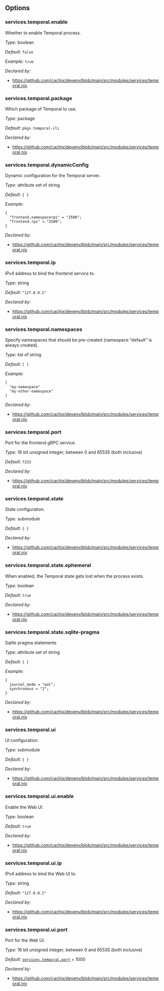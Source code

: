 [comment]: # (Do not edit this file as it is autogenerated. Go to docs/individual-docs if you want to make edits.)


[comment]: # (Please add your documentation on top of this line)

## Options

### services\.temporal\.enable



Whether to enable Temporal process\.



*Type:*
boolean



*Default:*
` false `



*Example:*
` true `

*Declared by:*
 - [https://github\.com/cachix/devenv/blob/main/src/modules/services/temporal\.nix](https://github.com/cachix/devenv/blob/main/src/modules/services/temporal.nix)



### services\.temporal\.package



Which package of Temporal to use\.



*Type:*
package



*Default:*
` pkgs.temporal-cli `

*Declared by:*
 - [https://github\.com/cachix/devenv/blob/main/src/modules/services/temporal\.nix](https://github.com/cachix/devenv/blob/main/src/modules/services/temporal.nix)



### services\.temporal\.dynamicConfig

Dynamic configuration for the Temporal server\.



*Type:*
attribute set of string



*Default:*
` { } `



*Example:*

```
{
  "frontend.namespacerps" = "2500";
  "frontend.rps" = "2500";
}
```

*Declared by:*
 - [https://github\.com/cachix/devenv/blob/main/src/modules/services/temporal\.nix](https://github.com/cachix/devenv/blob/main/src/modules/services/temporal.nix)



### services\.temporal\.ip



IPv4 address to bind the frontend service to\.



*Type:*
string



*Default:*
` "127.0.0.1" `

*Declared by:*
 - [https://github\.com/cachix/devenv/blob/main/src/modules/services/temporal\.nix](https://github.com/cachix/devenv/blob/main/src/modules/services/temporal.nix)



### services\.temporal\.namespaces



Specify namespaces that should be pre-created (namespace “default” is always created)\.



*Type:*
list of string



*Default:*
` [ ] `



*Example:*

```
[
  "my-namespace"
  "my-other-namespace"
]
```

*Declared by:*
 - [https://github\.com/cachix/devenv/blob/main/src/modules/services/temporal\.nix](https://github.com/cachix/devenv/blob/main/src/modules/services/temporal.nix)



### services\.temporal\.port



Port for the frontend gRPC service\.



*Type:*
16 bit unsigned integer; between 0 and 65535 (both inclusive)



*Default:*
` 7233 `

*Declared by:*
 - [https://github\.com/cachix/devenv/blob/main/src/modules/services/temporal\.nix](https://github.com/cachix/devenv/blob/main/src/modules/services/temporal.nix)



### services\.temporal\.state



State configuration\.



*Type:*
submodule



*Default:*
` { } `

*Declared by:*
 - [https://github\.com/cachix/devenv/blob/main/src/modules/services/temporal\.nix](https://github.com/cachix/devenv/blob/main/src/modules/services/temporal.nix)



### services\.temporal\.state\.ephemeral



When enabled, the Temporal state gets lost when the process exists\.



*Type:*
boolean



*Default:*
` true `

*Declared by:*
 - [https://github\.com/cachix/devenv/blob/main/src/modules/services/temporal\.nix](https://github.com/cachix/devenv/blob/main/src/modules/services/temporal.nix)



### services\.temporal\.state\.sqlite-pragma



Sqlite pragma statements



*Type:*
attribute set of string



*Default:*
` { } `



*Example:*

```
{
  journal_mode = "wal";
  synchronous = "2";
}
```

*Declared by:*
 - [https://github\.com/cachix/devenv/blob/main/src/modules/services/temporal\.nix](https://github.com/cachix/devenv/blob/main/src/modules/services/temporal.nix)



### services\.temporal\.ui



UI configuration\.



*Type:*
submodule



*Default:*
` { } `

*Declared by:*
 - [https://github\.com/cachix/devenv/blob/main/src/modules/services/temporal\.nix](https://github.com/cachix/devenv/blob/main/src/modules/services/temporal.nix)



### services\.temporal\.ui\.enable



Enable the Web UI\.



*Type:*
boolean



*Default:*
` true `

*Declared by:*
 - [https://github\.com/cachix/devenv/blob/main/src/modules/services/temporal\.nix](https://github.com/cachix/devenv/blob/main/src/modules/services/temporal.nix)



### services\.temporal\.ui\.ip



IPv4 address to bind the Web UI to\.



*Type:*
string



*Default:*
` "127.0.0.1" `

*Declared by:*
 - [https://github\.com/cachix/devenv/blob/main/src/modules/services/temporal\.nix](https://github.com/cachix/devenv/blob/main/src/modules/services/temporal.nix)



### services\.temporal\.ui\.port



Port for the Web UI\.



*Type:*
16 bit unsigned integer; between 0 and 65535 (both inclusive)



*Default:*
[` services.temporal.port `](\#servicestemporalport) + 1000

*Declared by:*
 - [https://github\.com/cachix/devenv/blob/main/src/modules/services/temporal\.nix](https://github.com/cachix/devenv/blob/main/src/modules/services/temporal.nix)
